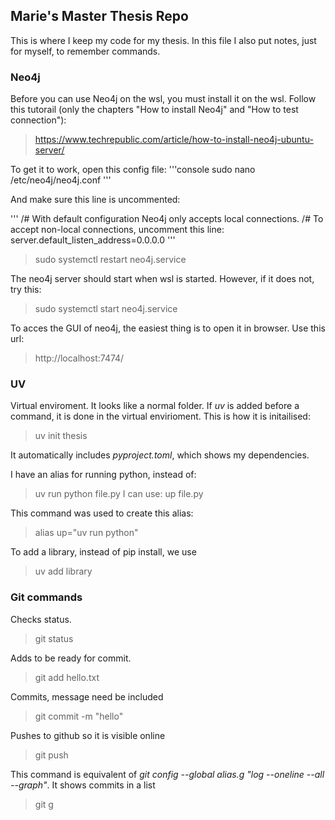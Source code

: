 ## Marie's Master Thesis Repo

This is where I keep my code for my thesis. In this file I also put notes, just for myself, to remember commands.

### Neo4j
Before you can use Neo4j on the wsl, you must install it on the wsl. Follow this tutorail (only the chapters "How to install Neo4j" and "How to test connection"):
> https://www.techrepublic.com/article/how-to-install-neo4j-ubuntu-server/ 

To get it to work, open this config file:
'''console
sudo nano /etc/neo4j/neo4j.conf 
'''

And make sure this line is uncommented:

'''
/# With default configuration Neo4j only accepts local connections.
/# To accept non-local connections, uncomment this line:
server.default_listen_address=0.0.0.0
'''

> sudo systemctl restart neo4j.service 

The neo4j server should start when wsl is started. However, if it does not, try this:
> sudo systemctl start neo4j.service 

To acces the GUI of neo4j, the easiest thing is to open it in browser. Use this url:
> http://localhost:7474/ 

### UV
Virtual enviroment. It looks like a normal folder. If *uv* is added before a command, it is done in the virtual envirioment. This is how it is initailised:
> uv init thesis

It automatically includes *pyproject.toml*, which shows my dependencies.

I have an alias for running python, instead of:
> uv run python file.py
I can use:
> up file.py

This command was used to create this alias:
> alias up="uv run python"

To add a library, instead of pip install, we use
> uv add library

### Git commands
Checks status.
> git status

Adds to be ready for commit.
> git add hello.txt

Commits, message need be included
> git commit -m "hello"

Pushes to github so it is visible online
> git push

This command is equivalent of *git config --global alias.g "log --oneline --all --graph"*. It shows commits in a list
> git g